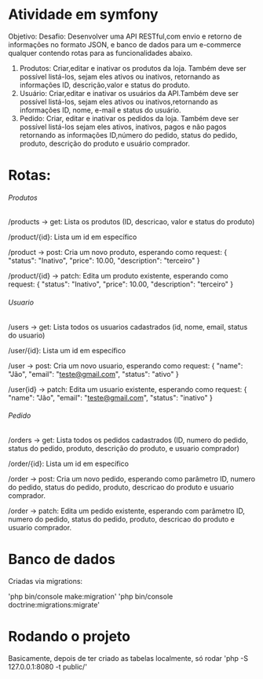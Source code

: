# Atividade em symfony

Objetivo:
Desafio: Desenvolver uma API RESTful,com envio e retorno de informações no formato JSON, e banco de dados para um e-commerce qualquer contendo rotas para as funcionalidades abaixo.
     
1. Produtos: Criar,editar e inativar os produtos da loja. Também deve ser possível listá-los, sejam eles ativos ou inativos, retornando as informações ID, descrição,valor e status do produto.
2. Usuário: Criar,editar e inativar os usuários da API.Também deve ser possível listá-los, sejam eles ativos ou inativos,retornando as informações ID, nome,  e-mail e status do usuário.
3. Pedido: Criar, editar e inativar os pedidos da loja. Também deve ser possível listá-los sejam eles ativos, inativos, pagos e não pagos retornando as informações ID,número do pedido, status do pedido, produto, descrição do produto e usuário comprador.

# Rotas:

###### Produtos ######
/products -> get:
Lista os produtos (ID, descricao, valor e status do produto)

/product/{id}:
Lista um id em específico

/product -> post:
Cria um novo produto, esperando como request:
{
	"status": "Inativo",
	"price": 10.00,
	"description": "terceiro"
}

/product/{id} -> patch:
Edita um produto existente, esperando como request:
{
	"status": "Inativo",
	"price": 10.00,
	"description": "terceiro"
}

###### Usuario ######
/users -> get:
Lista todos os usuarios cadastrados (id, nome, email, status do usuario)

/user/{id}:
Lista um id em específico

/user -> post:
Cria um novo usuario, esperando como request:
{
	"name": "Jão",
	"email": "teste@gmail.com",
	"status": "ativo"
}

/user{id} -> patch:
Edita um usuario existente, esperando como request:
{
	"name": "Jão",
	"email": "teste@gmail.com",
	"status": "inativo"
}


###### Pedido ######
/orders -> get:
Lista todos os pedidos cadastrados (ID, numero do pedido, status do pedido, produto, descrição do produto, e usuario comprador)

/order/{id}:
Lista um id em específico

/order -> post:
Cria um novo pedido, esperando como parâmetro ID, numero do pedido, status do pedido, produto, descricao do produto e usuario comprador.

/order -> patch:
Edita um pedido existente, esperando com parâmetro ID, numero do pedido, status do pedido, produto, descricao do produto e usuario comprador.

# Banco de dados

Criadas via migrations:

'php bin/console make:migration'
'php bin/console doctrine:migrations:migrate'

# Rodando o projeto
Basicamente, depois de ter criado as tabelas localmente, só rodar
'php -S 127.0.0.1:8080 -t public/'